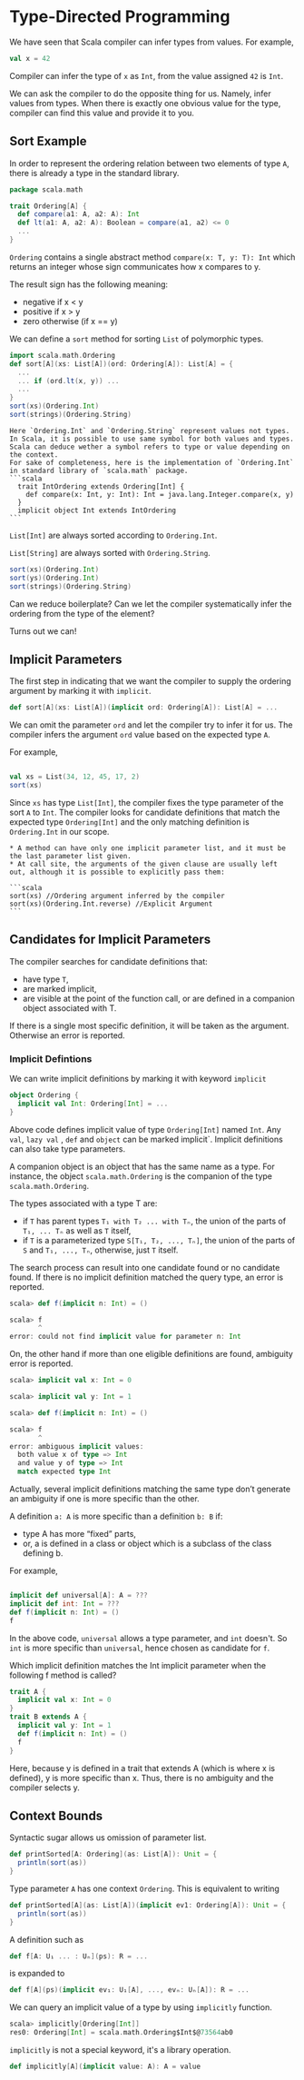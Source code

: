 # Type-Directed Programming

We have seen that Scala compiler can infer types from values. For example,

```scala
val x = 42
```
Compiler can infer the type of `x` as `Int`, from the value assigned `42` is `Int`.

We can ask the compiler to do the opposite thing for us. Namely, infer values from types. When there is exactly one obvious value for the type, compiler can find this value and provide it to you.

## Sort Example

In order to represent the ordering relation between two elements of type `A`, there is already a type in the standard library.

```scala
package scala.math

trait Ordering[A] {
  def compare(a1: A, a2: A): Int
  def lt(a1: A, a2: A): Boolean = compare(a1, a2) <= 0
  ...
}
```

`Ordering` contains a single abstract method `compare(x: T, y: T): Int` which returns an integer whose sign communicates how x compares to y.

The result sign has the following meaning:

- negative if x < y
- positive if x > y
- zero otherwise (if x == y)

We can define a `sort` method for sorting `List` of polymorphic types.

```scala
import scala.math.Ordering
def sort[A](xs: List[A])(ord: Ordering[A]): List[A] = {
  ...
  ... if (ord.lt(x, y)) ...
  ...
}
sort(xs)(Ordering.Int)
sort(strings)(Ordering.String)
```

````{note}
Here `Ordering.Int` and `Ordering.String` represent values not types. In Scala, it is possible to use same symbol for both values and types. Scala can deduce wether a symbol refers to type or value depending on the context.
For sake of completeness, here is the implementation of `Ordering.Int` in standard library of `scala.math` package.
```scala
  trait IntOrdering extends Ordering[Int] {
    def compare(x: Int, y: Int): Int = java.lang.Integer.compare(x, y)
  }
  implicit object Int extends IntOrdering
```
````

`List[Int]` are always sorted according to `Ordering.Int`.

`List[String]` are always sorted with `Ordering.String`.

```scala
sort(xs)(Ordering.Int)
sort(ys)(Ordering.Int)
sort(strings)(Ordering.String)
```

Can we reduce boilerplate? Can we let the compiler systematically infer the ordering from the type of the element?

Turns out we can!

## Implicit Parameters

The first step in indicating that we want the compiler to supply the ordering argument by marking it with `implicit`.


```scala
def sort[A](xs: List[A])(implicit ord: Ordering[A]): List[A] = ...
```

We can omit the parameter `ord` and let the compiler try to infer it for us. The compiler infers the argument `ord` value based on the expected type `A`.

For example,

```scala

val xs = List(34, 12, 45, 17, 2)
sort(xs)

```

Since `xs` has type `List[Int]`, the compiler fixes the type parameter of the sort `A` to `Int`. The compiler looks for candidate definitions that match the expected type `Ordering[Int]` and the only matching definition is `Ordering.Int` in our scope.

````{note}
* A method can have only one implicit parameter list, and it must be the last parameter list given.
* At call site, the arguments of the given clause are usually left out, although it is possible to explicitly pass them:

```scala
sort(xs) //Ordering argument inferred by the compiler
sort(xs)(Ordering.Int.reverse) //Explicit Argument
```
````

## Candidates for Implicit Parameters

The compiler searches for candidate definitions that:

- have type `T`,
- are marked implicit,
- are visible at the point of the function call, or are defined in a companion object associated with T.

If there is a single most specific definition, it will be taken as the argument. Otherwise an error is reported.


### Implicit Defintions

We can write implicit definitions by marking it with keyword `implicit` 

```scala
object Ordering {
  implicit val Int: Ordering[Int] = ...
}
```

Above code defines implicit value of type `Ordering[Int]` named `Int`. Any `val`, `lazy val` , `def` and `object` can be marked implicit`. Implicit definitions can also take type parameters.

A companion object is an object that has the same name as a type. For instance, the object `scala.math.Ordering` is the companion of the type `scala.math.Ordering`.

The types associated with a type T are:

- if `T` has parent types `T₁ with T₂ ... with Tₙ`, the union of the parts of `T₁, ... Tₙ` as well as `T` itself,
- if `T` is a parameterized type `S[T₁, T₂, ..., Tₙ]`, the union of the parts of `S` and `T₁, ..., Tₙ`,
otherwise, just `T` itself.

The search process can result into one candidate found or no candidate found.
If there is no implicit definition matched the query type, an error is reported.

```scala
scala> def f(implicit n: Int) = ()

scala> f
       ^
error: could not find implicit value for parameter n: Int 
```

On, the other hand if more than one eligible definitions are found, ambiguity error is reported.


```scala
scala> implicit val x: Int = 0

scala> implicit val y: Int = 1

scala> def f(implicit n: Int) = ()

scala> f
       ^
error: ambiguous implicit values:
  both value x of type => Int
  and value y of type => Int
  match expected type Int 
```

Actually, several implicit definitions matching the same type don’t generate an ambiguity if one is more specific than the other.

A definition `a: A` is more specific than a definition `b: B` if:

* type A has more “fixed” parts,
* or, a is defined in a class or object which is a subclass of the class defining b.

For example,
```scala

implicit def universal[A]: A = ???
implicit def int: Int = ??? 
def f(implicit n: Int) = ()
f 
```

In the above code, `universal` allows a type parameter, and `int` doesn't. So `int` is more specific than `universal`, hence chosen as candidate for `f`.

Which implicit definition matches the Int implicit parameter when the following f method is called?

```scala
trait A {
  implicit val x: Int = 0
}
trait B extends A {
  implicit val y: Int = 1
  def f(implicit n: Int) = ()
  f
} 
```

Here, because y is defined in a trait that extends A (which is where x is defined), y is more specific than x. Thus, there is no ambiguity and the compiler selects y.


## Context Bounds

Syntactic sugar allows us omission of parameter list.

```scala
def printSorted[A: Ordering](as: List[A]): Unit = {
  println(sort(as))
}
```

Type parameter `A` has one context `Ordering`. This is equivalent to writing

```scala
def printSorted[A](as: List[A])(implicit ev1: Ordering[A]): Unit = {
  println(sort(as))
}
```

A definition such as

```scala
def f[A: U₁ ... : Uₙ](ps): R = ...
```

is expanded to

```scala
def f[A](ps)(implicit ev₁: U₁[A], ..., evₙ: Uₙ[A]): R = ...
```

We can query an implicit value of a type by using `implicitly` function.

```scala
scala> implicitly[Ordering[Int]]
res0: Ordering[Int] = scala.math.Ordering$Int$@73564ab0
```

`implicitly` is not a special keyword, it's a library operation.

```scala
def implicitly[A](implicit value: A): A = value
```